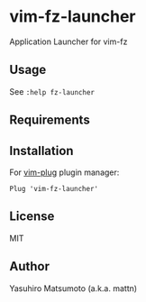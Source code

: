 # vim-fz-launcher

Application Launcher for vim-fz

## Usage

See `:help fz-launcher`

## Requirements

## Installation

For [vim-plug](https://github.com/junegunn/vim-plug) plugin manager:

```
Plug 'vim-fz-launcher'
```

## License

MIT

## Author

Yasuhiro Matsumoto (a.k.a. mattn)

